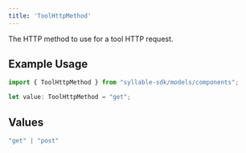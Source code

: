 ```yaml
---
title: 'ToolHttpMethod'
---
```


The HTTP method to use for a tool HTTP request.

## Example Usage

```typescript
import { ToolHttpMethod } from "syllable-sdk/models/components";

let value: ToolHttpMethod = "get";
```

## Values

```typescript
"get" | "post"
```